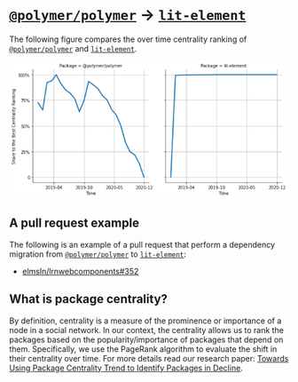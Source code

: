# [`@polymer/polymer`](https://www.npmjs.com/package/@polymer/polymer) -> [`lit-element`](https://www.npmjs.com/package/lit-element)

The following figure compares the over time centrality ranking of [`@polymer/polymer`](https://www.npmjs.com/package/@polymer/polymer) and [`lit-element`](https://www.npmjs.com/package/lit-element).

![the centrality of @polymer/polymer and lit-element](../figs/@polymer_polymer_lit-element.png)

## A pull request example

The following is an example of a pull request that perform a dependency migration from [`@polymer/polymer`](https://www.npmjs.com/package/@polymer/polymer) to [`lit-element`](https://www.npmjs.com/package/lit-element):

- [elmsln/lrnwebcomponents#352](https://github.com/elmsln/lrnwebcomponents/pull/352)

## What is package centrality?

By definition, centrality is a measure of the prominence or importance of a node in a social network.
In our context, the centrality allows us to rank the packages based on the popularity/importance of packages that depend on them.
Specifically, we use the PageRank algorithm to evaluate the shift in their centrality over time.
For more details read our research paper: [Towards Using Package Centrality Trend to Identify Packages in Decline](https://arxiv.org/abs/2107.10168).
